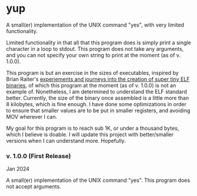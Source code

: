 # yup

A small(er) implementation of the UNIX command "yes",
with very limited functionality.

Limited functionality in that all that this program does
is simply print a single character in a loop to stdout.
This program does not take any arguments, and you can not
specify your own string to print at the moment (as of v. 1.0.0).

This program is but an exercise in the sizes of executables,
inspired by Brian Raiter's [experiements and journeys into the
creation of super tiny ELF binaries](http://www.muppetlabs.com/~breadbox/software/tiny/),
of which this program at the moment (as of v. 1.0.0) is not an
example of. Nonetheless, I am determined to understand the ELF
standard better. Currently, the size of the binary once assembled
is a little more than 8 kilobytes, which is fine enough. I have
done some optimizations in order to ensure that smaller values
are to be put in smaller registers, and avoiding MOV wherever I can.

My goal for this program is to reach sub 1K, or under a thousand
bytes, which I believe is doable. I will update this project with
better/smaller versions when I can understand more. Hopefully.

### v. 1.0.0 (First Release)
Jan 2024

A small(er) implementation of the UNIX command "yes".
This program does not accept arguments.
